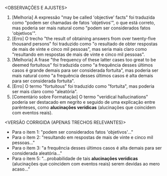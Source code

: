 <OBSERVAÇÕES E AJUSTES>
1. [Melhoria] A expressão "may be called 'objective' facts" foi traduzida como "podem ser chamadas de fatos 'objetivos'", o que está correto, mas poderia ser mais natural como "podem ser considerados fatos 'objetivos'".
2. [Erro] O trecho "the result of obtaining answers from over twenty-five thousand persons" foi traduzido como "o resultado de obter respostas de mais de vinte e cinco mil pessoas", mas seria mais claro como "resultando em respostas de mais de vinte e cinco mil pessoas".
3. [Melhoria] A frase "the frequency of these latter cases too great to be deemed fortuitous" foi traduzida como "a frequência desses últimos casos é grande demais para ser considerada fortuita", mas poderia ser mais natural como "a frequência desses últimos casos é alta demais para ser considerada fortuita".
4. [Erro] O termo "fortuitous" foi traduzido como "fortuita", mas poderia ser mais claro como "aleatória".
5. [Comentário sobre Formatação] O termo "veridical hallucinations" poderia ser destacado em negrito e seguido de uma explicação entre parênteses, como **alucinações verídicas** (alucinações que coincidem com eventos reais).

<VERSÃO CORRIGIDA (APENAS TRECHOS RELEVANTES)>
- Para o item 1: "podem ser considerados fatos 'objetivos'..."
- Para o item 2: "resultando em respostas de mais de vinte e cinco mil pessoas..."
- Para o item 3: "a frequência desses últimos casos é alta demais para ser considerada aleatória..."
- Para o item 5: "...probabilidade de tais **alucinações verídicas** (alucinações que coincidem com eventos reais) serem devidas ao mero acaso..."